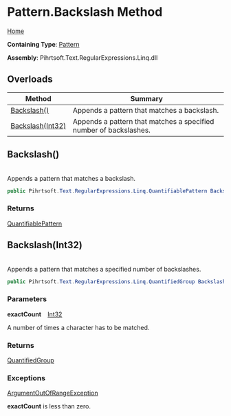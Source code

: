 # Pattern\.Backslash Method

[Home](../../../../../../README.md)

**Containing Type**: [Pattern](../README.md)

**Assembly**: Pihrtsoft\.Text\.RegularExpressions\.Linq\.dll

## Overloads

| Method | Summary |
| ------ | ------- |
| [Backslash()](#Pihrtsoft_Text_RegularExpressions_Linq_Pattern_Backslash) | Appends a pattern that matches a backslash\. |
| [Backslash(Int32)](#Pihrtsoft_Text_RegularExpressions_Linq_Pattern_Backslash_System_Int32_) | Appends a pattern that matches a specified number of backslashes\. |

## Backslash\(\) <a name="Pihrtsoft_Text_RegularExpressions_Linq_Pattern_Backslash"></a>

\
Appends a pattern that matches a backslash\.

```csharp
public Pihrtsoft.Text.RegularExpressions.Linq.QuantifiablePattern Backslash()
```

### Returns

[QuantifiablePattern](../../QuantifiablePattern/README.md)

## Backslash\(Int32\) <a name="Pihrtsoft_Text_RegularExpressions_Linq_Pattern_Backslash_System_Int32_"></a>

\
Appends a pattern that matches a specified number of backslashes\.

```csharp
public Pihrtsoft.Text.RegularExpressions.Linq.QuantifiedGroup Backslash(int exactCount)
```

### Parameters

**exactCount** &ensp; [Int32](https://docs.microsoft.com/en-us/dotnet/api/system.int32)

A number of times a character has to be matched\.

### Returns

[QuantifiedGroup](../../QuantifiedGroup/README.md)

### Exceptions

[ArgumentOutOfRangeException](https://docs.microsoft.com/en-us/dotnet/api/system.argumentoutofrangeexception)

**exactCount** is less than zero\.

